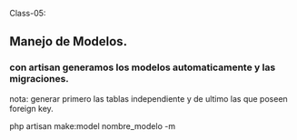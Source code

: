 Class-05:

## Manejo de Modelos.
### con artisan generamos los modelos automaticamente y las migraciones.
nota: generar primero las tablas independiente y de ultimo las que poseen foreign key.

php artisan make:model nombre_modelo -m
